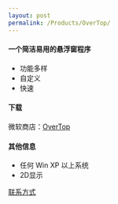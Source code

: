 ```yaml
---
layout: post
permalink: /Products/OverTop/
---
```

#### 一个简洁易用的悬浮窗程序
- 功能多样
- 自定义
- 快速

#### 下载
微软商店：[OverTop](https://apps.microsoft.com/store/detail/over-top/9NVZ2P0Q7KZS)

#### 其他信息
- 任何 Win XP 以上系统
- 2D显示

[联系方式](/about#联系方式)